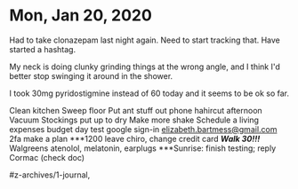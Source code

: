 # Mon, Jan 20, 2020
Had to take clonazepam last night again. Need to start tracking that. Have started a hashtag.

My neck is doing clunky grinding things at the wrong angle, and I think I'd better stop swinging it around in the shower.  

I took 30mg pyridostigmine instead of 60 today and it seems to be ok so far. 


Clean kitchen
Sweep floor
Put ant stuff out
phone hahircut afternoon
Vacuum
Stockings put up to dry
Make more shake
Schedule a living expenses budget day
test google sign-in elizabeth.bartmess@gmail.com
2fa make a plan
***1200 leave chiro, change credit card
***Walk 30!!!***
Walgreens atenolol, melatonin, earplugs
***Sunrise: finish testing; reply Cormac (check doc)

#z-archives/1-journal,